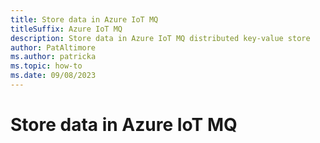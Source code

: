 ```yaml
---
title: Store data in Azure IoT MQ
titleSuffix: Azure IoT MQ
description: Store data in Azure IoT MQ distributed key-value store
author: PatAltimore
ms.author: patricka
ms.topic: how-to
ms.date: 09/08/2023
---
```


# Store data in Azure IoT MQ